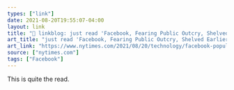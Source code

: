 ```yaml
---
types: ["link"]
date: 2021-08-20T19:55:07-04:00
layout: link
title: "🔗 linkblog: just read 'Facebook, Fearing Public Outcry, Shelved Earlier Report on Popular Posts - The New York Times'"
art_title: "just read 'Facebook, Fearing Public Outcry, Shelved Earlier Report on Popular Posts - The New York Times"
art_link: "https://www.nytimes.com/2021/08/20/technology/facebook-popular-posts.html"
source: ["nytimes.com"]
tags: ["Facebook"]
---
```

This is quite the read.
